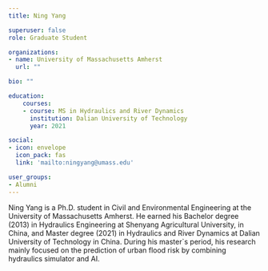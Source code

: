 ```yaml
---
title: Ning Yang

superuser: false
role: Graduate Student

organizations:
- name: University of Massachusetts Amherst
  url: ""

bio: ""

education:
    courses:
    - course: MS in Hydraulics and River Dynamics
      institution: Dalian University of Technology
      year: 2021

social:
- icon: envelope
  icon_pack: fas
  link: 'mailto:ningyang@umass.edu'

user_groups:
- Alumni
---
```


Ning Yang is a Ph.D. student in Civil and Environmental Engineering at the University of Massachusetts Amherst. He earned his Bachelor degree (2013)
 in Hydraulics Engineering at Shenyang Agricultural University,  in China, and Master degree (2021) in Hydraulics and River Dynamics at Dalian University
 of Technology in China. During his master`s period, his research mainly focused on the prediction of urban flood risk by combining hydraulics simulator
 and AI.
